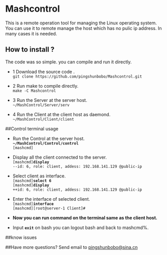 # Mashcontrol
This is a remote operation tool for managing the Linux operating system. You can use it to remote manage the host which has no pulic ip address. In many cases it is needed.

## How to install ?<br>
The code was so simple. you can compile and run it directly.
* 1 Download the source code . <br>
`git clone https://github.com/pingshunbobo/Mashcontrol.git`

* 2 Run make to compile directly.<br>
`make -C Mashcontrol`

* 3 Run the Server at the server host.<br>
`~/MashControl/Server/serv`

* 4 Run the Client at the client host as daemond.<br>
`~/MashControl/Client/client`


##Control terminal usage
* Run the Control at the server host.<br>
**`~/MashControl/Control/control`** <br>
`[mashcmd]`

* Display all the client connected to the server. <br>
`[mashcmd]`**`display`** <br>
`--id: 6, role: client, addess: 192.168.141.129 @public-ip` <br>

* Select client as interface.<br>
`[mashcmd]`**`select 6`**<br>
`[mashcmd]`**`display`** <br>
`++id: 6, role: client, addess: 192.168.141.129 @public-ip` <br>

* Enter the interface of selected client.<br>
`[mashcmd]`**`interface`**<br>
`[mashcmd][root@server-1 Client]#`<br>
* **Now you can run command on the terminal same as the client host.**

* Input **`exit`** on bash you can logout bash and back to mashcmd%. 

##know issues

##Have more questions?
Send email to pingshunbobo@sina.cn
